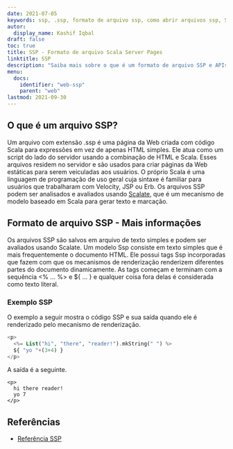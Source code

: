 ```yaml
---
date: 2021-07-05
keywords: ssp, .ssp, formato de arquivo ssp, como abrir arquivos ssp, Scala Server Page
autor:
  display_name: Kashif Iqbal
draft: false
toc: true
title: SSP - Formato de arquivo Scala Server Pages
linktitle: SSP
description: "Saiba mais sobre o que é um formato de arquivo SSP e APIs que podem criar e abrir arquivos SSP."
menu:
  docs:
    identifier: "web-ssp"
    parent: "web"
lastmod: 2021-09-30
---
```


## O que é um arquivo SSP?

Um arquivo com extensão .ssp é uma página da Web criada com código Scala para expressões em vez de apenas HTML simples. Ele atua como um script do lado do servidor usando a combinação de HTML e Scala. Esses arquivos residem no servidor e são usados para criar páginas da Web estáticas para serem veiculadas aos usuários. O próprio Scala é uma linguagem de programação de uso geral cuja sintaxe é familiar para usuários que trabalharam com Velocity, JSP ou Erb. Os arquivos SSP podem ser analisados e avaliados usando [Scalate](https://scalate.github.io/scalate/), que é um mecanismo de modelo baseado em Scala para gerar texto e marcação.

## Formato de arquivo SSP - Mais informações

Os arquivos SSP são salvos em arquivo de texto simples e podem ser avaliados usando Scalate. Um modelo Ssp consiste em texto simples que é mais frequentemente o documento HTML. Ele possui tags Ssp incorporadas que fazem com que os mecanismos de renderização renderizem diferentes partes do documento dinamicamente. As tags começam e terminam com a sequência <% ... %> e ${ ... } e qualquer coisa fora delas é considerada como texto literal.

### Exemplo SSP

O exemplo a seguir mostra o código SSP e sua saída quando ele é renderizado pelo mecanismo de renderização.

```PHP
<p>
  <%= List("hi", "there", "reader!").mkString(" ") %>
  ${ "yo "+(3+4) }
</p>
```
A saída é a seguinte.
```
<p>
  hi there reader!
  yo 7
</p>
```

## Referências

- [Referência SSP](https://scalate.github.io/scalate/documentation/ssp-reference.html)

